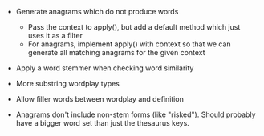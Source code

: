 * Generate anagrams which do not produce words
    * Pass the context to apply(), but add a default method which just uses it as a filter
    * For anagrams, implement apply() with context so that we can generate all matching anagrams for the given context

* Apply a word stemmer when checking word similarity

* More substring wordplay types

* Allow filler words between wordplay and definition

* Anagrams don't include non-stem forms (like "risked"). Should probably have a bigger word set than just the thesaurus keys.
